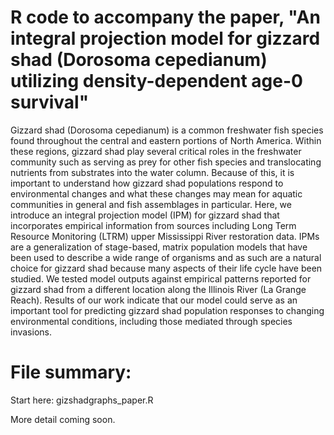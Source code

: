 # R code to accompany the paper, "An integral projection model for gizzard shad (Dorosoma cepedianum) utilizing density-dependent age-0 survival"

Gizzard shad (Dorosoma cepedianum) is a common freshwater fish species found throughout the central and eastern portions of North America. 
Within these regions, gizzard shad play several critical roles in the freshwater community such as serving as prey for other fish species and translocating nutrients from substrates into the water column. 
Because of this, it is important to understand how gizzard shad populations respond to environmental changes and what these changes may mean for aquatic communities in general and fish assemblages in particular. 
Here, we introduce an integral projection model (IPM) for gizzard shad that incorporates empirical information from sources including Long Term Resource Monitoring (LTRM) upper Mississippi River restoration data. 
IPMs are a generalization of stage-based, matrix population models that have been used to describe a wide range of organisms and as such are a natural choice for gizzard shad because many aspects of their life cycle have been studied. 
We tested model outputs against empirical patterns reported for gizzard shad from a different location along the Illinois River (La Grange Reach). 
Results of our work indicate that our model could serve as an important tool for predicting gizzard shad population responses to changing environmental conditions, including those mediated through species invasions.

# File summary:

Start here: gizshadgraphs_paper.R

More detail coming soon.

